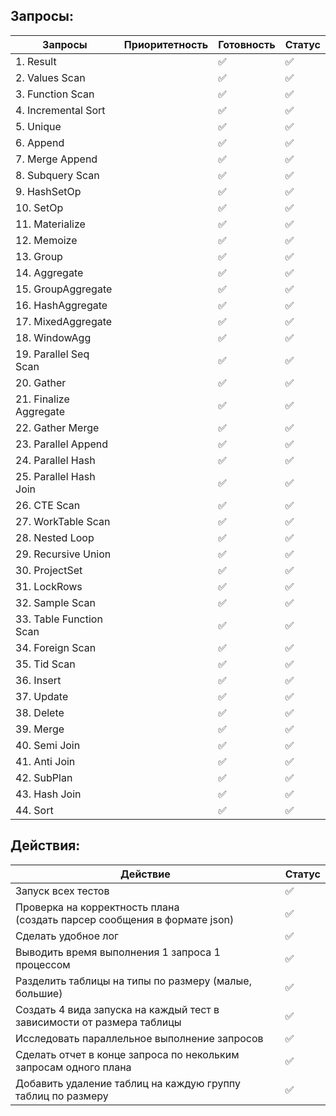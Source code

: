 ## Запросы:

| Запросы             | Приоритетность | Готовность | Статус |
|---------------------| ------------ | - | ------ |
| 1. Result           |              | ✅ |    ✅    |
| 2. Values Scan      |              | ✅ |    ✅    |
| 3. Function Scan    |              | ✅  |   ✅     |
| 4. Incremental Sort |              | ✅  |    ✅     |
| 5. Unique           |              | ✅ |    ✅    |
| 6. Append           |              | ✅  |    ✅    |
| 7. Merge Append     |              | ✅ |   ✅     |
| 8. Subquery Scan    |              | ✅ |   ✅     |
| 9. HashSetOp        |              | ✅ |   ✅     |
| 10. SetOp           |              | ✅ |   ✅     |
| 11. Materialize     |              | ✅ |   ✅     |
| 12. Memoize         |              | ✅ |   ✅     |
| 13. Group           |              | ✅ |    ✅    |
| 14. Aggregate       |              | ✅ |   ✅     |
| 15. GroupAggregate  |              | ✅ |   ✅     |
| 16. HashAggregate   |              | ✅ |   ✅      |
| 17. MixedAggregate  |              | ✅ |    ✅    |
| 18. WindowAgg       |              | ✅  |   ✅     |
| 19. Parallel Seq Scan |              | ✅ |    ✅    |
| 20. Gather          |              | ✅ |   ✅     |
| 21. Finalize Aggregate |              | ✅ |   ✅     |
| 22. Gather Merge    |              | ✅ |   ✅     |
| 23. Parallel Append |              |✅ |    ✅    |
| 24. Parallel Hash   |              | ✅ |    ✅    |
| 25. Parallel Hash Join |             | ✅ |   ✅     |
| 26. CTE Scan        |              | ✅ |    ✅    |
| 27. WorkTable Scan  |              | ✅  |   ✅      |
| 28. Nested Loop     |              |  ✅ |    ✅    |
| 29. Recursive Union |              | ✅  |   ✅      |
| 30. ProjectSet      |              | ✅ |    ✅    |
| 31. LockRows        |              | ✅ |   ✅     |
| 32. Sample Scan     |              | ✅ |    ✅    |
| 33. Table Function Scan |              | ✅ |   ✅     |
| 34. Foreign Scan    |              | ✅ |    ✅    |
| 35. Tid Scan        |              | ✅ |    ✅    |
| 36. Insert          |              | ✅ |    ✅    |
| 37. Update          |              | ✅ |   ✅     |
| 38. Delete          |              | ✅ |    ✅    |
| 39. Merge           |              | ✅ |   ✅     |
| 40. Semi Join       |             | ✅ |  ✅      |
| 41. Anti Join       |             | ✅ |   ✅     |
| 42. SubPlan         |             | ✅ |    ✅    |
| 43. Hash Join       |             | ✅ |    ✅    |
| 44. Sort            |              |  ✅ |    ✅    |

## Действия:

| Действие                                                                      | Статус |
|-------------------------------------------------------------------------------|---|
 | Запуск всех тестов                                                            | ✅ |
  | Проверка на корректность плана <br/>(создать парсер сообщения в формате json) | ✅  |
| Сделать удобное лог                                                           | ✅ |
| Выводить время выполнения 1 запроса 1 процессом                               | ✅ |
| Разделить таблицы на типы по размеру (малые, большие)                         | ✅ |
| Создать 4 вида запуска на каждый тест в зависимости от размера таблицы        | ✅ |
| Исследовать параллельное выполнение запросов                                  | ✅ |
| Сделать отчет в конце запроса по некольким запросам одного плана              |  ✅ |
| Добавить удаление таблиц на каждую группу таблиц по размеру                   | ✅ |

 